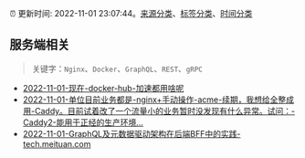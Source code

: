:alarm_clock: 更新时间: 2022-11-01 23:07:44。[来源分类](../README.md)、[标签分类](../TAGS.md)、[时间分类](../TIMELINE.md)

## 服务端相关


> 关键字：`Nginx`、`Docker`、`GraphQL`、`REST`、`gRPC`



- [2022-11-01-现在-docker-hub-加速都用啥呢](https://www.v2ex.com/t/891933) 
- [2022-11-01-单位目前业务都是-nginx+手动操作-acme-续期，我想给全整成用-Caddy。目前试着改了一个流量小的业务暂时没发现有什么异常。试问：-Caddy2-能用于正经的生产环境...](https://www.v2ex.com/t/891910) 
- [2022-11-01-GraphQL及元数据驱动架构在后端BFF中的实践-tech.meituan.com](https://blogread.cn/news/go.php?idItem=15395&url=https%3A%2F%2Ftech.meituan.com%2F2021%2F05%2F06%2Fbff-graphql.html%3Fcomefrom%3Dhttps%253A%252F%252Fblogread.cn%252Fnews%252F) 